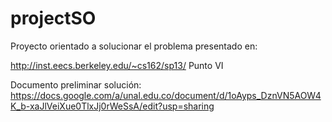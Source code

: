 # projectSO

Proyecto orientado a solucionar el problema presentado en:

http://inst.eecs.berkeley.edu/~cs162/sp13/
Punto VI

Documento preliminar solución:
https://docs.google.com/a/unal.edu.co/document/d/1oAyps_DznVN5AOW4K_b-xaJlVeiXue0TlxJj0rWeSsA/edit?usp=sharing

